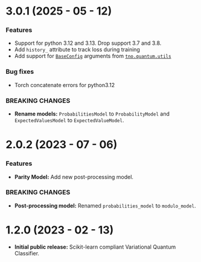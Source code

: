# 3.0.1 (2025 - 05 - 12)

### Features

* Support for python 3.12 and 3.13. Drop support 3.7 and 3.8.
* Add `history_` attribute to track loss during training
* Add support for [`BaseConfig`](https://tno-quantum.github.io/documentation/content/packages/packages/tno.quantum.utils/main.html#tno.quantum.utils.BaseConfig) arguments from [`tno.quantum.utils`](https://tno-quantum.github.io/documentation/content/packages/packages/tno.quantum.utils/main.html)

### Bug fixes

* Torch concatenate errors for python3.12

### BREAKING CHANGES

* **Rename models:** `ProbabilitiesModel` to `ProbabilityModel` and `ExpectedValuesModel` to `ExpectedValueModel`.


# 2.0.2 (2023 - 07 - 06)

### Features

* **Parity Model:** Add new post-processing model. 


### BREAKING CHANGES

* **Post-processing model:** Renamed `probabilities_model` to `modulo_model`.


# 1.2.0 (2023 - 02 - 13)

* **Initial public release:** Scikit-learn compliant Variational Quantum Classifier.